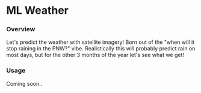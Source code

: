 # ML Weather
### Overview
Let's predict the weather with satellite imagery!
Born out of the "when will it stop raining in the PNW?" vibe.
Realistically this will probably predict rain on most days, but for the other 3 months of the year let's see what we get!

### Usage
Coming soon.. 